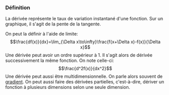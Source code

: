 ### Définition
La dérivée représente  le taux de variation instantané d'une fonction. Sur un graphique, il s'agit de la pente de la tangente.

On peut la définir à l'aide de limite:
$$\frac{df(x)}{dx}=\lim_{\Delta x\to\infty}\frac{f(x+\Delta x)-f(x)}{\Delta x}$$
Une dérivée peut avoir un ordre supérieur à 1. Il s'agit alors de dérivée successivement la même fonction. On note celle-ci:
$$\frac{d^2f(x)}{dx^2}$$
Une dérivée peut aussi être multidimensionnelle. On parle alors souvent de [gradient](../../../Connaissance%20autre/Analyse%20vectorielle/Gradient.md). On peut aussi faire des dérivées partielles, c'est-à-dire, dériver un fonction à plusieurs dimensions selon une seule dimension.
